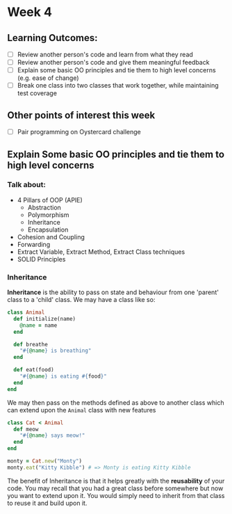 # Week 4
## Learning Outcomes:
- [ ] Review another person's code and learn from what they read
- [ ] Review another person's code and give them meaningful feedback
- [ ] Explain some basic OO principles and tie them to high level concerns (e.g. ease of change)
- [ ] Break one class into two classes that work together, while maintaining test coverage
## Other points of interest this week
- [ ] Pair programming on Oystercard challenge

## Explain Some basic OO principles and tie them to high level concerns
### Talk about:
* 4 Pillars of OOP (APIE)
    * Abstraction
    * Polymorphism
    * Inheritance
    * Encapsulation
* Cohesion and Coupling
* Forwarding
* Extract Variable, Extract Method, Extract Class techniques
* SOLID Principles

### Inheritance
**Inheritance** is the ability to pass on state and behaviour from one 'parent' class to a 'child' class. We may have a class like so:
```ruby
class Animal
  def initialize(name)
    @name = name
  end

  def breathe
    "#{@name} is breathing"
  end

  def eat(food)
    "#{@name} is eating #{food}"
  end
end
```
  
We may then pass on the methods defined as above to another class which can extend upon the `Animal` class with new features

```ruby
class Cat < Animal
  def meow
    "#{@name} says meow!"
  end
end

monty = Cat.new("Monty")
monty.eat("Kitty Kibble") # => Monty is eating Kitty Kibble
```

The benefit of Inheritance is that it helps greatly with the **reusability** of your code. You may recall that you had a great class before somewhere but now you want to extend upon it. You would simply need to inherit from that class to reuse it and build upon it.